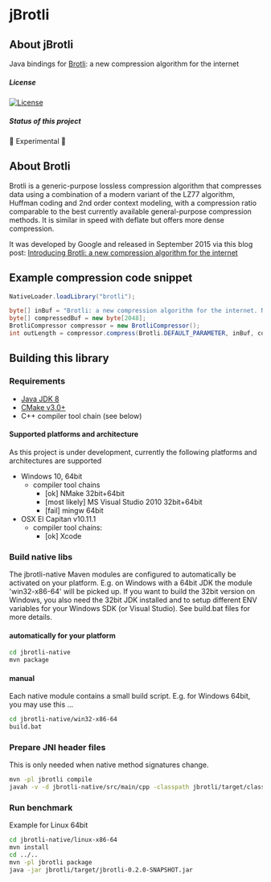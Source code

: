
jBrotli
=========================================

## About jBrotli

Java bindings for [Brotli](https://github.com/google/brotli.git): a new compression algorithm for the internet

##### License

[![License](https://img.shields.io/:license-Apache%202.0-blue.svg)](http://www.apache.org/licenses/LICENSE-2.0)

##### Status of this project

🚨 Experimental 🚀

## About Brotli

Brotli is a generic-purpose lossless compression algorithm that compresses data using a combination of a modern variant of the LZ77 algorithm,
Huffman coding and 2nd order context modeling, with a compression ratio comparable to the best currently available general-purpose compression methods.
It is similar in speed with deflate but offers more dense compression.

It was developed by Google and released in September 2015 via this blog post:
[Introducing Brotli: a new compression algorithm for the internet](http://google-opensource.blogspot.de/2015/09/introducing-brotli-new-compression.html)

## Example compression code snippet

```Java
NativeLoader.loadLibrary("brotli");

byte[] inBuf = "Brotli: a new compression algorithm for the internet. Now available for Java!".getBytes();
byte[] compressedBuf = new byte[2048];
BrotliCompressor compressor = new BrotliCompressor();
int outLength = compressor.compress(Brotli.DEFAULT_PARAMETER, inBuf, compressedBuf);
```

## Building this library

### Requirements

* [Java JDK 8](http://www.oracle.com/technetwork/java/javase/downloads/index.html)
* [CMake v3.0+](https://cmake.org/)
* C++ compiler tool chain (see below)


#### Supported platforms and architecture

As this project is under development, currently the following platforms and architectures are supported

* Windows 10, 64bit
   * compiler tool chains
      * [ok] NMake 32bit+64bit
      * [most likely] MS Visual Studio 2010 32bit+64bit
      * [fail] mingw 64bit
* OSX El Capitan v10.11.1
   * compiler tool chains:
      * [ok] Xcode


### Build native libs

The jbrotli-native Maven modules are configured to automatically be activated on your platform.
E.g. on Windows with a 64bit JDK the module 'win32-x86-64' will be picked up.
If you want to build the 32bit version on Windows, you also need the 32bit JDK installed
and to setup different ENV variables for your Windows SDK (or Visual Studio).
See build.bat files for more details.


#### automatically for your platform

```bash
cd jbrotli-native
mvn package
```


#### manual

Each native module contains a small build script.
E.g. for Windows 64bit, you may use this ...

```bash
cd jbrotli-native/win32-x86-64
build.bat
```


### Prepare JNI header files

This is only needed when native method signatures change.

```bash
mvn -pl jbrotli compile
javah -v -d jbrotli-native/src/main/cpp -classpath jbrotli/target/classes de.bitkings.jbrotli.BrotliCompressor de.bitkings.jbrotli.BrotliDeCompressor de.bitkings.jbrotli.BrotliStreamCompressor de.bitkings.jbrotli.BrotliError
```

### Run benchmark

Example for Linux 64bit 
```bash
cd jbrotli-native/linux-x86-64
mvn install
cd ../..
mvn -pl jbrotli package
java -jar jbrotli/target/jbrotli-0.2.0-SNAPSHOT.jar
```